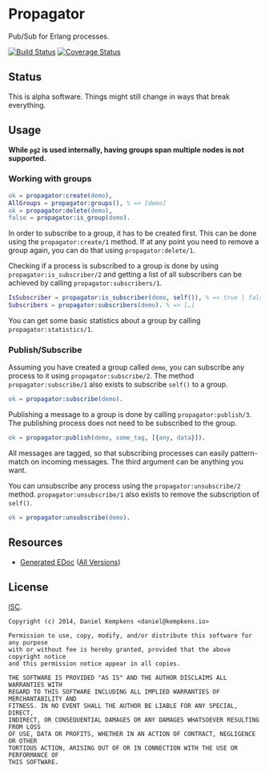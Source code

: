# Propagator

Pub/Sub for Erlang processes.

[![Build Status](https://travis-ci.org/nifoc/propagator.png)](https://travis-ci.org/nifoc/propagator) [![Coverage Status](https://coveralls.io/repos/nifoc/propagator/badge.png?branch=master)](https://coveralls.io/r/nifoc/propagator?branch=master)

## Status

This is alpha software. Things might still change in ways that break everything.

## Usage

**While `pg2` is used internally, having groups span multiple nodes is not supported.**

### Working with groups

```erlang
ok = propagator:create(demo),
AllGroups = propagator:groups(), % => [demo]
ok = propagator:delete(demo),
false = propagator:is_group(demo).
```

In order to subscribe to a group, it has to be created first. This can be done using the `propagator:create/1` method. If at any point you need to remove a group again, you can do that using `propagator:delete/1`.

Checking if a process is subscribed to a group is done by using `propagator:is_subscriber/2` and getting a list of all subscribers can be achieved by calling `propagator:subscribers/1`.

```erlang
IsSubscriber = propagator:is_subscriber(demo, self()), % => true | false
Subscribers = propagator:subscribers(demo). % => […]
```

You can get some basic statistics about a group by calling `propagator:statistics/1`.

### Publish/Subscribe

Assuming you have created a group called `demo`, you can subscribe any process to it using `propagator:subscribe/2`. The method `propagator:subscribe/1` also exists to subscribe `self()` to a group.

```erlang
ok = propagator:subscribe(demo).
```

Publishing a message to a group is done by calling `propagator:publish/3`. The publishing process does not need to be subscribed to the group.

```erlang
ok = propagator:publish(demo, some_tag, [{any, data}]).
```

All messages are tagged, so that subscribing processes can easily pattern-match on incoming messages. The third argument can be anything you want.

You can unsubscribe any process using the `propagator:unsubscribe/2` method. `propagator:unsubscribe/1` also exists to remove the subscription of `self()`.

```erlang
ok = propagator:unsubscribe(demo).
```

## Resources

* [Generated EDoc](http://propagator.nifoc.pw/0.2/) ([All Versions](http://propagator.nifoc.pw))

## License

[ISC](https://en.wikipedia.org/wiki/ISC_license).

```
Copyright (c) 2014, Daniel Kempkens <daniel@kempkens.io>

Permission to use, copy, modify, and/or distribute this software for any purpose
with or without fee is hereby granted, provided that the above copyright notice
and this permission notice appear in all copies.

THE SOFTWARE IS PROVIDED "AS IS" AND THE AUTHOR DISCLAIMS ALL WARRANTIES WITH
REGARD TO THIS SOFTWARE INCLUDING ALL IMPLIED WARRANTIES OF MERCHANTABILITY AND
FITNESS. IN NO EVENT SHALL THE AUTHOR BE LIABLE FOR ANY SPECIAL, DIRECT,
INDIRECT, OR CONSEQUENTIAL DAMAGES OR ANY DAMAGES WHATSOEVER RESULTING FROM LOSS
OF USE, DATA OR PROFITS, WHETHER IN AN ACTION OF CONTRACT, NEGLIGENCE OR OTHER
TORTIOUS ACTION, ARISING OUT OF OR IN CONNECTION WITH THE USE OR PERFORMANCE OF
THIS SOFTWARE.
```
